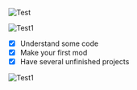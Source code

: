 ![Test](https://i.imgur.com/Lo20FOZ.png)

![Test1](https://i.imgur.com/JWr42u5.png)
- [x] Understand some code
- [x] Make your first mod
- [x] Have several unfinished projects

![Test1](https://i.imgur.com/JWr42u5.png)
